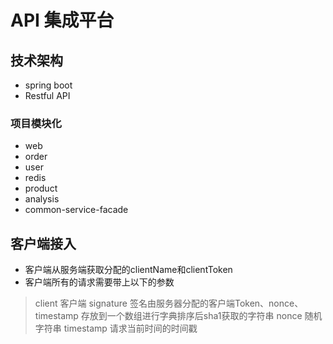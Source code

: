 # API 集成平台
## 技术架构
 - spring boot
 - Restful API
### 项目模块化
 - web
 - order
 - user
 - redis
 - product
 - analysis
 - common-service-facade
## 客户端接入
 - 客户端从服务端获取分配的clientName和clientToken
 - 客户端所有的请求需要带上以下的参数
  > client 客户端 
  > signature 签名由服务器分配的客户端Token、nonce、timestamp 存放到一个数组进行字典排序后sha1获取的字符串 
  > nonce 随机字符串 
  > timestamp 请求当前时间的时间戳
